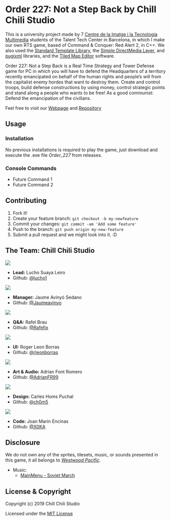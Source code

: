 # Order 227: Not a Step Back by Chill Chili Studio

This is a university project made by 7 [Centre de la Imatge i la Tecnologia Multimedia](https://www.citm.upc.edu/ing/) students of the Talent Tech Center in Barcelona, in which I make our own RTS game, based of Command & Conquer: Red Alert 2, in C++. We also used the [Standard Template Library](https://en.wikipedia.org/wiki/Standard_Template_Library), the [Simple DirectMedia Layer](https://www.libsdl.org/), and [pugixml](https://pugixml.org/) libraries, and the [Tiled Map Editor](https://www.mapeditor.org/) software.

Order 227: Not a Step Back is a Real Time Strategy and Tower Defense game for PC in which you will have to defend the Headquarters of a territory recently emancipated on behalf of the human rights and people’s will from the capitalist enemy hordes that want to destroy them. Create and control troops, build defense constructions by using money, control strategic points and stand along a people who wants to be free! As a good communist: Defend the emancipation of the civilians.

Feel free to visit our [Webpage](https://chillchilistudio.github.io/Order_227/) and [Repository](https://github.com/ChillChiliStudio/Order_227)

## Usage
### Installation
No previous installations is required to play the game, just download and execute the .exe file *Order_227* from releases.

### Console Commands
* Future Command 1
* Future Command 2

## Contributing
1. Fork it!
2. Create your feature branch: `git checkout -b my-newfeature`
3. Commit your changes: `git commit -am 'Add some
feature'`
4. Push to the branch: `git push origin my-new-feature`
5. Submit a pull request and we might look into it. :D

## The Team: Chill Chili Studio
![](https://raw.githubusercontent.com/ChillChiliStudio/Order_227/gh-pages/Graphic%20Resources/Members%20Fotos/Lucho.png)
* **Lead:** Lucho Suaya Leiro
*  Github: [@lucho1](https://github.com/lucho1)

![](https://raw.githubusercontent.com/ChillChiliStudio/Order_227/gh-pages/Graphic%20Resources/Members%20Fotos/James.png)
* **Manager:** Jaume Avinyó Sedano
*  Github: [@Jaumeavinyo](https://github.com/Jaumeavinyo)

![](https://raw.githubusercontent.com/ChillChiliStudio/Order_227/gh-pages/Graphic%20Resources/Members%20Fotos/Rafel.png)
* **Q&A:** Rafel Brau
*  Github: [@Rafefix](https://github.com/Rafefix) 

![](https://raw.githubusercontent.com/ChillChiliStudio/Order_227/gh-pages/Graphic%20Resources/Members%20Fotos/Ruier.png)
* **UI:** Roger Leon Borras
*  Github: [@rleonborras](https://github.com/rleonborras) 

![](https://raw.githubusercontent.com/ChillChiliStudio/Order_227/gh-pages/Graphic%20Resources/Members%20Fotos/andriang.png)
* **Art & Audio:** Adrian Font Romero
*  Github: [@AdrianFR99](https://github.com/AdrianFR99)

![](https://raw.githubusercontent.com/ChillChiliStudio/Order_227/gh-pages/Graphic%20Resources/Members%20Fotos/KRLS.png)
* **Design:** Carles Homs Puchal
*  Github: [@ch0m5](https://github.com/ch0m5)

![](https://raw.githubusercontent.com/ChillChiliStudio/Order_227/gh-pages/Graphic%20Resources/Members%20Fotos/Joan.png)
* **Code:** Joan Marin Encinas
*  Github: [@X0KA](https://github.com/X0KA)

## Disclosure
We do not own any of the sprites, tilesets, music, or sounds presented in this game, it all belongs to *[Westwood Pacific](https://en.wikipedia.org/wiki/EA_Pacific)*.

* Music: 
	* [MainMenu - Soviet March](https://www.youtube.com/watch?v=lDQ7hXMLxGc)
	
## License & Copyright 

Copyright (c) 2019 Chill Chili Studio

Licensed under the [MIT License](LICENSE.txt)
